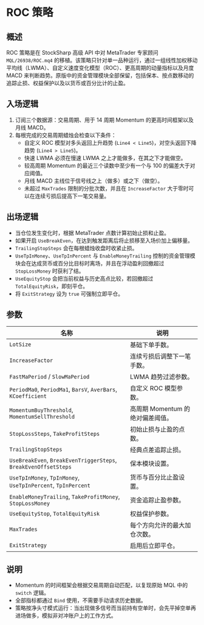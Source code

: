 # ROC 策略

## 概述
ROC 策略是在 StockSharp 高级 API 中对 MetaTrader 专家顾问 `MQL/26938/ROC.mq4` 的移植。该策略只针对单一品种运行，通过一组线性加权移动平均线（LWMA）、自定义速度变化模型（ROC）、更高周期的动量指标以及月度 MACD 来判断趋势。原版中的资金管理模块全部保留，包括保本、按点数移动的追踪止损、权益保护以及以货币或百分比计的止盈。

## 入场逻辑
1. 订阅三个数据源：交易周期、用于 14 周期 Momentum 的更高时间框架以及月线 MACD。
2. 每根完成的交易周期蜡烛会检查以下条件：
   - 自定义 ROC 模型对多头返回上升趋势 (`Line4 < Line5`)，对空头返回下降趋势 (`Line4 > Line5`)。
   - 快速 LWMA 必须在慢速 LWMA 之上才能做多，在其之下才能做空。
   - 较高周期 Momentum 的最近三个读数中至少有一个与 100 的偏差大于对应阈值。
   - 月线 MACD 主线位于信号线之上（做多）或之下（做空）。
   - 未超过 `MaxTrades` 限制的分批次数，并且在 `IncreaseFactor` 大于零时可以在连续亏损后提高下一笔交易量。

## 出场逻辑
- 当仓位发生变化时，根据 MetaTrader 点数计算初始止损和止盈。
- 如果开启 `UseBreakEven`，在达到触发距离后将止损移至入场价加上偏移量。
- `TrailingStopSteps` 会在每根蜡烛收盘时收紧止损。
- `UseTpInMoney`、`UseTpInPercent` 与 `EnableMoneyTrailing` 控制的资金管理模块会在达成货币或百分比目标时离场，并且在浮动盈利回撤超过 `StopLossMoney` 时获利了结。
- `UseEquityStop` 会把当前权益与历史高点比较，若回撤超过 `TotalEquityRisk`，即刻平仓。
- 将 `ExitStrategy` 设为 `true` 可强制立即平仓。

## 参数
| 名称 | 说明 |
| --- | --- |
| `LotSize` | 基础下单手数。 |
| `IncreaseFactor` | 连续亏损后调整下一笔手数。 |
| `FastMaPeriod` / `SlowMaPeriod` | LWMA 趋势过滤参数。 |
| `PeriodMa0`, `PeriodMa1`, `BarsV`, `AverBars`, `KCoefficient` | 自定义 ROC 模型参数。 |
| `MomentumBuyThreshold`, `MomentumSellThreshold` | 高周期 Momentum 的绝对偏差阈值。 |
| `StopLossSteps`, `TakeProfitSteps` | 初始止损与止盈的点数。 |
| `TrailingStopSteps` | 经典点差追踪止损。 |
| `UseBreakEven`, `BreakEvenTriggerSteps`, `BreakEvenOffsetSteps` | 保本模块设置。 |
| `UseTpInMoney`, `TpInMoney`, `UseTpInPercent`, `TpInPercent` | 货币与百分比止盈设置。 |
| `EnableMoneyTrailing`, `TakeProfitMoney`, `StopLossMoney` | 资金追踪止盈参数。 |
| `UseEquityStop`, `TotalEquityRisk` | 权益保护参数。 |
| `MaxTrades` | 每个方向允许的最大加仓次数。 |
| `ExitStrategy` | 启用后立即平仓。 |

## 说明
- Momentum 的时间框架会根据交易周期自动匹配，以复现原始 MQL 中的 `switch` 逻辑。
- 全部指标都通过 `Bind` 使用，不需要手动请求历史数据。
- 策略按净头寸模式运行：当出现做多信号而当前持有空单时，会先平掉空单再进场做多，模拟非对冲账户上的工作方式。
